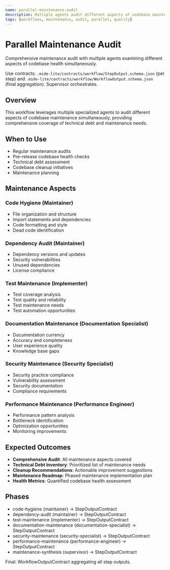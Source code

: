 ```yaml
---
name: parallel-maintenance-audit
description: Multiple agents audit different aspects of codebase maintenance simultaneously
tags: [workflows, maintenance, audit, parallel, quality]
---
```


# Parallel Maintenance Audit

Comprehensive maintenance audit with multiple agents examining different aspects of codebase health simultaneously.

Use contracts: `.mide-lite/contracts/workflow/StepOutput.schema.json` (per step) and `.mide-lite/contracts/workflow/WorkflowOutput.schema.json` (final aggregation). Supervisor orchestrates.

## Overview

This workflow leverages multiple specialized agents to audit different aspects of codebase maintenance simultaneously, providing comprehensive coverage of technical debt and maintenance needs.

## When to Use

- Regular maintenance audits
- Pre-release codebase health checks
- Technical debt assessment
- Codebase cleanup initiatives
- Maintenance planning

## Maintenance Aspects

### Code Hygiene (Maintainer)
- File organization and structure
- Import statements and dependencies
- Code formatting and style
- Dead code identification

### Dependency Audit (Maintainer)
- Dependency versions and updates
- Security vulnerabilities
- Unused dependencies
- License compliance

### Test Maintenance (Implementer)
- Test coverage analysis
- Test quality and reliability
- Test maintenance needs
- Test automation opportunities

### Documentation Maintenance (Documentation Specialist)
- Documentation currency
- Accuracy and completeness
- User experience quality
- Knowledge base gaps

### Security Maintenance (Security Specialist)
- Security practice compliance
- Vulnerability assessment
- Security documentation
- Compliance requirements

### Performance Maintenance (Performance Engineer)
- Performance pattern analysis
- Bottleneck identification
- Optimization opportunities
- Monitoring improvements

## Expected Outcomes

- **Comprehensive Audit**: All maintenance aspects covered
- **Technical Debt Inventory**: Prioritized list of maintenance needs
- **Cleanup Recommendations**: Actionable improvement suggestions
- **Maintenance Roadmap**: Phased maintenance implementation plan
- **Health Metrics**: Quantified codebase health assessment

## Phases

- code-hygiene (maintainer) → StepOutputContract
- dependency-audit (maintainer) → StepOutputContract
- test-maintenance (implementer) → StepOutputContract
- documentation-maintenance (documentation-specialist) → StepOutputContract
- security-maintenance (security-specialist) → StepOutputContract
- performance-maintenance (performance-engineer) → StepOutputContract
- maintenance-synthesis (supervisor) → StepOutputContract

Final: WorkflowOutputContract aggregating all step outputs.

 

